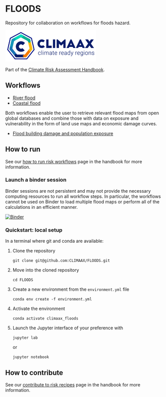 # FLOODS

Repository for collaboration on workflows for floods hazard.

[<img src="https://raw.githubusercontent.com/CLIMAAX/crabook/main/crabook/logo.png" height="100" />](https://climaax.eu)

Part of the [Climate Risk Assessment Handbook](https://handbook.climaax.eu/notebooks/workflows/floods.html).


## Workflows

- [River flood](02_River_flooding/)
- [Coastal flood](01_Coastal_flooding/)

Both workflows enable the user to retrieve relevant flood maps from open global databases and combine those with data on exposure and vulnerability in the form of land use maps and economic damage curves.

- [Flood building damage and population exposure](03_Flood_damage_and_population_exposure/)


## How to run

See our [how to run risk workflows](https://handbook.climaax.eu/notebooks/workflows_how_to.html) page in the handbook for more information.

### Launch a binder session

Binder sessions are not persistent and may not provide the necessary computing resources to run all workflow steps.
In particular, the workflows cannot be used on Binder to load multiple flood maps or perform all of the calculations in an efficient manner.

[![Binder](https://mybinder.org/badge_logo.svg)](https://mybinder.org/v2/gh/climaax/binder-env/main?urlpath=git-pull%3Frepo%3Dhttps%253A%252F%252Fgithub.com%252FCLIMAAX%252FFLOODS%26urlpath%3Dlab%252Ftree%252FFLOODS%252F%26branch%3Dmain)

### Quickstart: local setup

In a terminal where git and conda are available:

1.  Clone the repository

        git clone git@github.com:CLIMAAX/FLOODS.git

2.  Move into the cloned repository

        cd FLOODS

3.  Create a new environment from the `environment.yml` file

        conda env create -f environment.yml

4.  Activate the environment

        conda activate climaax_floods

5.  Launch the Jupyter interface of your preference with

        jupyter lab

    or

        jupyter notebook


## How to contribute

See our [contribute to risk recipes](https://handbook.climaax.eu/community/contribute.html) page in the handbook for more information.
